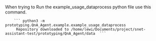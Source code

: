 When trying to Run the example_usage_dataprocess python file use this command.

        ``` python3 -m prototyping.QnA_Agent.example.example_usage_dataprocess
         Repository downloaded to /home/lewi/Documents/project/snet-assistant-test/prototyping/QnA_Agent/data  ```     